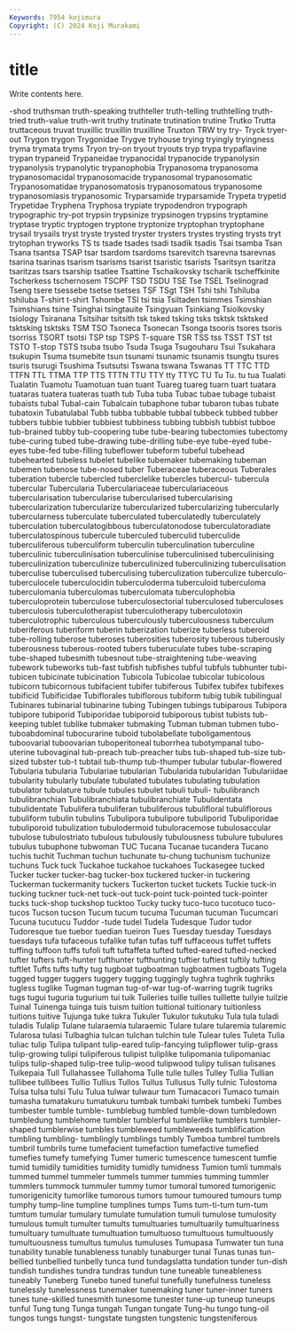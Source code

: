 ```yaml
---
Keywords: 7954 kojimura
Copyright: (C) 2024 Koji Murakami
---
```


# title

Write contents here.



-shod truthsman truth-speaking truthteller truth-telling truthtelling truth-tried
truth-value truth-writ truthy trutinate trutination trutine Trutko Trutta truttaceous truvat
truxillic truxillin truxilline Truxton TRW try try- Tryck tryer-out Trygon
trygon Trygonidae Trygve tryhouse trying tryingly tryingness tryma trymata tryms
Tryon try-on tryout tryouts tryp trypa trypaflavine trypan trypaneid Trypaneidae
trypanocidal trypanocide trypanolysin trypanolysis trypanolytic trypanophobia Trypanosoma trypanosoma trypanosomacidal trypanosomacide
trypanosomal trypanosomatic Trypanosomatidae trypanosomatosis trypanosomatous trypanosome trypanosomiasis trypanosomic Tryparsamide tryparsamide
Trypeta trypetid Trypetidae Tryphena Tryphosa trypiate trypodendron trypograph trypographic try-pot
trypsin trypsinize trypsinogen trypsins tryptamine tryptase tryptic tryptogen tryptone tryptonize
tryptophan tryptophane trysail trysails tryst tryste trysted tryster trysters trystes
trysting trysts tryt trytophan tryworks TS ts tsade tsades tsadi
tsadik tsadis Tsai tsamba Tsan Tsana tsantsa TSAP tsar tsardom
tsardoms tsarevitch tsarevna tsarevnas tsarina tsarinas tsarism tsarisms tsarist tsaristic
tsarists Tsaritsyn tsaritza tsaritzas tsars tsarship tsatlee Tsattine Tschaikovsky tscharik
tscheffkinite Tscherkess tschernosem TSCPF TSD TSDU TSE Tse TSEL Tselinograd
Tseng tsere tsessebe tsetse tsetses TSF TSgt TSH Tshi tshi
Tshiluba tshiluba T-shirt t-shirt Tshombe TSI tsi tsia Tsiltaden tsimmes
Tsimshian Tsimshians tsine Tsinghai tsingtauite Tsingyuan Tsinkiang Tsiolkovsky tsiology Tsiranana
Tsitsihar tsitsith tsk tsked tsking tsks tsktsk tsktsked tsktsking tsktsks
TSM TSO Tsoneca Tsonecan Tsonga tsooris tsores tsoris tsorriss TSORT
tsotsi TSP tsp TSPS T-square TSR TSS tss TSST TST
tst TSTO T-stop TSTS tsuba tsubo Tsuda Tsuga Tsugouharu Tsui
Tsukahara tsukupin Tsuma tsumebite tsun tsunami tsunamic tsunamis tsungtu tsures
tsuris tsurugi Tsushima Tsutsutsi Tswana tswana Tswanas TT TTC TTD
TTFN TTL TTMA TTP TTS TTTN TTU TTY tty TTYC
TU Tu Tu. tu tua Tualati Tualatin Tuamotu Tuamotuan tuan
tuant Tuareg tuareg tuarn tuart tuatara tuataras tuatera tuateras tuath
tub Tuba tuba Tubac tubae tubage tubaist tubaists tubal Tubal-cain
Tubalcain tubaphone tubar tubaron tubas tubate tubatoxin Tubatulabal Tubb tubba
tubbable tubbal tubbeck tubbed tubber tubbers tubbie tubbier tubbiest tubbiness
tubbing tubbish tubbist tubboe tub-brained tubby tub-coopering tube tube-bearing tubectomies
tubectomy tube-curing tubed tube-drawing tube-drilling tube-eye tube-eyed tube-eyes tube-fed tube-filling
tubeflower tubeform tubeful tubehead tubehearted tubeless tubelet tubelike tubemaker tubemaking
tubeman tubemen tubenose tube-nosed tuber Tuberaceae tuberaceous Tuberales tuberation tubercle
tubercled tuberclelike tubercles tubercul- tubercula tubercular Tubercularia Tuberculariaceae tuberculariaceous tubercularisation
tubercularise tubercularised tubercularising tubercularization tubercularize tubercularized tubercularizing tubercularly tubercularness tuberculate
tuberculated tuberculatedly tuberculately tuberculation tuberculatogibbous tuberculatonodose tuberculatoradiate tuberculatospinous tubercule tuberculed
tuberculid tuberculide tuberculiferous tuberculiform tuberculin tuberculination tuberculine tuberculinic tuberculinisation tuberculinise
tuberculinised tuberculinising tuberculinization tuberculinize tuberculinized tuberculinizing tuberculisation tuberculise tuberculised tuberculising
tuberculization tuberculize tuberculo- tuberculocele tuberculocidin tuberculoderma tuberculoid tuberculoma tuberculomania tuberculomas
tuberculomata tuberculophobia tuberculoprotein tuberculose tuberculosectorial tuberculosed tuberculoses tuberculosis tuberculotherapist tuberculotherapy
tuberculotoxin tuberculotrophic tuberculous tuberculously tuberculousness tuberculum tuberiferous tuberiform tuberin tuberization
tuberize tuberless tuberoid tube-rolling tuberose tuberoses tuberosities tuberosity tuberous tuberously
tuberousness tuberous-rooted tubers tuberuculate tubes tube-scraping tube-shaped tubesmith tubesnout tube-straightening
tube-weaving tubework tubeworks tub-fast tubfish tubfishes tubful tubfuls tubhunter tubi-
tubicen tubicinate tubicination Tubicola Tubicolae tubicolar tubicolous tubicorn tubicornous tubifacient
tubifer tubiferous Tubifex tubifex tubifexes tubificid Tubificidae Tubiflorales tubiflorous tubiform
tubig tubik tubilingual Tubinares tubinarial tubinarine tubing Tubingen tubings tubiparous
Tubipora tubipore tubiporid Tubiporidae tubiporoid tubiporous tubist tubists tub-keeping tublet
tublike tubmaker tubmaking Tubman tubman tubmen tubo- tuboabdominal tubocurarine tuboid
tubolabellate tuboligamentous tuboovarial tuboovarian tuboperitoneal tuborrhea tubotympanal tubo-uterine tubovaginal tub-preach
tub-preacher tubs tub-shaped tub-size tub-sized tubster tub-t tubtail tub-thump tub-thumper
tubular tubular-flowered Tubularia tubularia Tubulariae tubularian Tubularida tubularidan Tubulariidae tubularity
tubularly tubulate tubulated tubulates tubulating tubulation tubulator tubulature tubule tubules
tubulet tubuli tubuli- tubulibranch tubulibranchian Tubulibranchiata tubulibranchiate Tubulidentata tubulidentate Tubulifera
tubuliferan tubuliferous tubulifloral tubuliflorous tubuliform tubulin tubulins Tubulipora tubulipore tubuliporid
Tubuliporidae tubuliporoid tubulization tubulodermoid tubuloracemose tubulosaccular tubulose tubulostriato tubulous tubulously
tubulousness tubulure tubulures tubulus tubuphone tubwoman TUC Tucana Tucanae tucandera
Tucano tuchis tuchit Tuchman tuchun tuchunate tu-chung tuchunism tuchunize tuchuns
Tuck tuck Tuckahoe tuckahoe tuckahoes Tuckasegee tucked Tucker tucker tucker-bag
tucker-box tuckered tucker-in tuckering Tuckerman tuckermanity tuckers Tuckerton tucket tuckets
Tuckie tuck-in tucking tuckner tuck-net tuck-out tuck-point tuck-pointed tuck-pointer tucks
tuck-shop tuckshop tucktoo Tucky tucky tuco-tuco tucotuco tuco-tucos Tucson tucson
Tucum tucum tucuma Tucuman tucuman Tucumcari Tucuna tucutucu Tuddor -tude
tudel Tudela Tudesque Tudor tudor Tudoresque tue tuebor tuedian tueiron
Tues Tuesday tuesday Tuesdays tuesdays tufa tufaceous tufalike tufan tufas
tuff tuffaceous tuffet tuffets tuffing tuffoon tuffs tufoli tuft tuftaffeta
tufted tufted-eared tufted-necked tufter tufters tuft-hunter tufthunter tufthunting tuftier tuftiest
tuftily tufting tuftlet Tufts tufts tufty tug tugboat tugboatman tugboatmen
tugboats Tugela tugged tugger tuggers tuggery tugging tuggingly tughra tughrik
tughriks tugless tuglike Tugman tugman tug-of-war tug-of-warring tugrik tugriks tugs
tugui tuguria tugurium tui tuik Tuileries tuille tuilles tuillette tuilyie
tuilzie Tuinal Tuinenga tuinga tuis tuism tuition tuitional tuitionary tuitionless
tuitions tuitive Tujunga tuke tukra Tukuler Tukulor tukutuku Tula tula
tuladi tuladis Tulalip Tulane tularaemia tularaemic Tulare tulare tularemia tularemic
Tularosa tulasi Tulbaghia tulcan tulchan tulchin tule Tulear tules Tuleta
Tulia tuliac tulip Tulipa tulipant tulip-eared tulip-fancying tulipflower tulip-grass tulip-growing
tulipi tulipiferous tulipist tuliplike tulipomania tulipomaniac tulips tulip-shaped tulip-tree tulip-wood
tulipwood tulipy tulisan tulisanes Tulkepaia Tull Tullahassee Tullahoma Tulle tulle
tulles Tulley Tullia Tullian tullibee tullibees Tullio Tullius Tullos Tullus
Tullusus Tully tulnic Tulostoma Tulsa tulsa tulsi Tulu Tulua tulwar
tulwaur tum Tumacacori Tumaco tumain tumasha tumatakuru tumatukuru tumbak tumbaki
tumbek tumbeki Tumbes tumbester tumble tumble- tumblebug tumbled tumble-down tumbledown
tumbledung tumblehome tumbler tumblerful tumblerlike tumblers tumbler-shaped tumblerwise tumbles tumbleweed
tumbleweeds tumblification tumbling tumbling- tumblingly tumblings tumbly Tumboa tumbrel tumbrels
tumbril tumbrils tume tumefacient tumefaction tumefactive tumefied tumefies tumefy tumefying
Tumer tumeric tumescence tumescent tumfie tumid tumidily tumidities tumidity tumidly
tumidness Tumion tumli tummals tummed tummel tummeler tummels tummer tummies
tumming tummler tummlers tummock tummuler tummy tumor tumoral tumored tumorigenic
tumorigenicity tumorlike tumorous tumors tumour tumoured tumours tump tumphy tump-line
tumpline tumplines tumps Tums tum-ti-tum tum-tum tumtum tumular tumulary tumulate
tumulation tumuli tumulose tumulosity tumulous tumult tumulter tumults tumultuaries tumultuarily
tumultuariness tumultuary tumultuate tumultuation tumultuoso tumultuous tumultuously tumultuousness tumultus tumulus
tumuluses Tumupasa Tumwater tun tuna tunability tunable tunableness tunably tunaburger
tunal Tunas tunas tun-bellied tunbellied tunbelly tunca tund tundagslatta tundation
tunder tun-dish tundish tundishes tundra tundras tundun tune tuneable tuneableness
tuneably Tuneberg Tunebo tuned tuneful tunefully tunefulness tuneless tunelessly tunelessness
tunemaker tunemaking tuner tuner-inner tuners tunes tune-skilled tunesmith tunesome tunester
tune-up tuneup tuneups tunful Tung tung Tunga tungah Tungan tungate
Tung-hu tungo tung-oil tungos tungs tungst- tungstate tungsten tungstenic tungsteniferous
